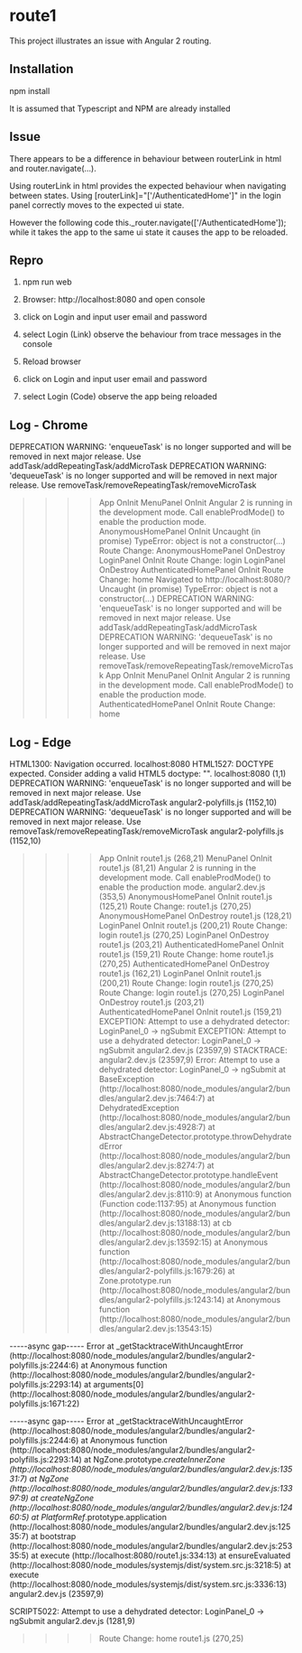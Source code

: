 # route1

This project illustrates an issue with Angular 2 routing.  

## Installation

npm install

It is assumed that Typescript and NPM are already installed

## Issue

There appears to be a difference in behaviour between routerLink in html and router.navigate(...).  

Using routerLink in html provides the expected behaviour when navigating between states.  Using [routerLink]="['/AuthenticatedHome']" in the login panel correctly moves to the expected ui state.  

However the following code this._router.navigate(['/AuthenticatedHome']); while it takes the app to the same ui state it causes the app to be reloaded.

## Repro

1. npm run web

2. Browser: http://localhost:8080 and open console

3. click on Login and input user email and password

4. select Login (Link) observe the behaviour from trace messages in the console

5. Reload browser

6. click on Login and input user email and password

7. select Login (Code) observe the app being reloaded


## Log - Chrome

DEPRECATION WARNING: 'enqueueTask' is no longer supported and will be removed in next major release. Use addTask/addRepeatingTask/addMicroTask
DEPRECATION WARNING: 'dequeueTask' is no longer supported and will be removed in next major release. Use removeTask/removeRepeatingTask/removeMicroTask
>>>> App OnInit
>>>> MenuPanel OnInit
Angular 2 is running in the development mode. Call enableProdMode() to enable the production mode.
>>>> AnonymousHomePanel OnInit
Uncaught (in promise) TypeError: object is not a constructor(…)
>>>> Route Change: 
>>>> AnonymousHomePanel OnDestroy
>>>> LoginPanel OnInit
>>>> Route Change: login
>>>> LoginPanel OnDestroy
>>>> AuthenticatedHomePanel OnInit
>>>> Route Change: home
Navigated to http://localhost:8080/?
Uncaught (in promise) TypeError: object is not a constructor(…)
DEPRECATION WARNING: 'enqueueTask' is no longer supported and will be removed in next major release. Use addTask/addRepeatingTask/addMicroTask
DEPRECATION WARNING: 'dequeueTask' is no longer supported and will be removed in next major release. Use removeTask/removeRepeatingTask/removeMicroTask
>>>> App OnInit
>>>> MenuPanel OnInit
Angular 2 is running in the development mode. Call enableProdMode() to enable the production mode.
>>>> AuthenticatedHomePanel OnInit
>>>> Route Change: home


## Log - Edge

HTML1300: Navigation occurred.
localhost:8080
HTML1527: DOCTYPE expected. Consider adding a valid HTML5 doctype: "<!DOCTYPE html>".
localhost:8080 (1,1)
DEPRECATION WARNING: 'enqueueTask' is no longer supported and will be removed in next major release. Use addTask/addRepeatingTask/addMicroTask
angular2-polyfills.js (1152,10)
DEPRECATION WARNING: 'dequeueTask' is no longer supported and will be removed in next major release. Use removeTask/removeRepeatingTask/removeMicroTask
angular2-polyfills.js (1152,10)
>>>> App OnInit
route1.js (268,21)
>>>> MenuPanel OnInit
route1.js (81,21)
Angular 2 is running in the development mode. Call enableProdMode() to enable the production mode.
angular2.dev.js (353,5)
>>>> AnonymousHomePanel OnInit
route1.js (125,21)
>>>> Route Change: 
route1.js (270,25)
>>>> AnonymousHomePanel OnDestroy
route1.js (128,21)
>>>> LoginPanel OnInit
route1.js (200,21)
>>>> Route Change: login
route1.js (270,25)
>>>> LoginPanel OnDestroy
route1.js (203,21)
>>>> AuthenticatedHomePanel OnInit
route1.js (159,21)
>>>> Route Change: home
route1.js (270,25)
>>>> AuthenticatedHomePanel OnDestroy
route1.js (162,21)
>>>> LoginPanel OnInit
route1.js (200,21)
>>>> Route Change: login
route1.js (270,25)
>>>> Route Change: login
route1.js (270,25)
>>>> LoginPanel OnDestroy
route1.js (203,21)
>>>> AuthenticatedHomePanel OnInit
route1.js (159,21)
EXCEPTION: Attempt to use a dehydrated detector: LoginPanel_0 -> ngSubmit
   EXCEPTION: Attempt to use a dehydrated detector: LoginPanel_0 -> ngSubmit
   angular2.dev.js (23597,9)
   STACKTRACE:
   angular2.dev.js (23597,9)
   Error: Attempt to use a dehydrated detector: LoginPanel_0 -> ngSubmit
   at BaseException (http://localhost:8080/node_modules/angular2/bundles/angular2.dev.js:7464:7)
   at DehydratedException (http://localhost:8080/node_modules/angular2/bundles/angular2.dev.js:4928:7)
   at AbstractChangeDetector.prototype.throwDehydratedError (http://localhost:8080/node_modules/angular2/bundles/angular2.dev.js:8274:7)
   at AbstractChangeDetector.prototype.handleEvent (http://localhost:8080/node_modules/angular2/bundles/angular2.dev.js:8110:9)
   at Anonymous function (Function code:1137:95)
   at Anonymous function (http://localhost:8080/node_modules/angular2/bundles/angular2.dev.js:13188:13)
   at cb (http://localhost:8080/node_modules/angular2/bundles/angular2.dev.js:13592:15)
   at Anonymous function (http://localhost:8080/node_modules/angular2/bundles/angular2-polyfills.js:1679:26)
   at Zone.prototype.run (http://localhost:8080/node_modules/angular2/bundles/angular2-polyfills.js:1243:14)
   at Anonymous function (http://localhost:8080/node_modules/angular2/bundles/angular2.dev.js:13543:15)

-----async gap-----
Error
   at _getStacktraceWithUncaughtError (http://localhost:8080/node_modules/angular2/bundles/angular2-polyfills.js:2244:6)
   at Anonymous function (http://localhost:8080/node_modules/angular2/bundles/angular2-polyfills.js:2293:14)
   at arguments[0] (http://localhost:8080/node_modules/angular2/bundles/angular2-polyfills.js:1671:22)

-----async gap-----
Error
   at _getStacktraceWithUncaughtError (http://localhost:8080/node_modules/angular2/bundles/angular2-polyfills.js:2244:6)
   at Anonymous function (http://localhost:8080/node_modules/angular2/bundles/angular2-polyfills.js:2293:14)
   at NgZone.prototype._createInnerZone (http://localhost:8080/node_modules/angular2/bundles/angular2.dev.js:13531:7)
   at NgZone (http://localhost:8080/node_modules/angular2/bundles/angular2.dev.js:13397:9)
   at createNgZone (http://localhost:8080/node_modules/angular2/bundles/angular2.dev.js:12460:5)
   at PlatformRef_.prototype.application (http://localhost:8080/node_modules/angular2/bundles/angular2.dev.js:12535:7)
   at bootstrap (http://localhost:8080/node_modules/angular2/bundles/angular2.dev.js:25335:5)
   at execute (http://localhost:8080/route1.js:334:13)
   at ensureEvaluated (http://localhost:8080/node_modules/systemjs/dist/system.src.js:3218:5)
   at execute (http://localhost:8080/node_modules/systemjs/dist/system.src.js:3336:13)
   angular2.dev.js (23597,9)

SCRIPT5022: Attempt to use a dehydrated detector: LoginPanel_0 -> ngSubmit
angular2.dev.js (1281,9)
>>>> Route Change: home
route1.js (270,25)





